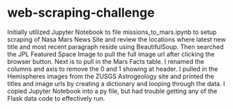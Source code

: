 # web-scraping-challenge

Initially utilized Jupyter Notebook to file missions_to_mars.ipynb to setup scraping of Nasa Mars News Site and review the locations where latest new title and most recent paragraph reside using BeautifulSoup. 
Then searched the JPL Featured Space Image to pull the full image url after clicking the browser button.
Next is to pull in the Mars Facts table. I renamed the columns and axis to remove the 0 and 1 showing at header.
I pulled in the Hemispheres images from the ZUSGS Astrogeology site and printed the titles and image urls by creating a dictionary and looping through the data.
I copied Jupyter Notebook into a py file, but had trouble getting any of the Flask data code to effectively run.